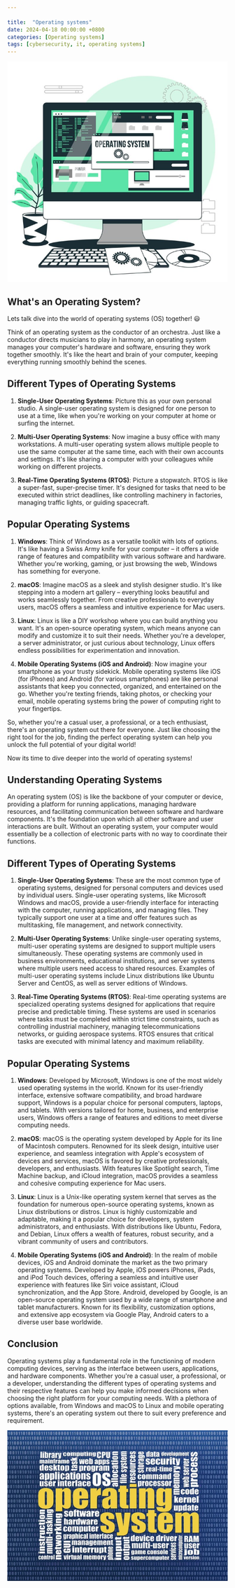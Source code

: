```yaml
---

title:  "Operating systems"
date: 2024-04-18 00:00:00 +0800 
categories: [Operating systems] 
tags: [cybersecurity, it, operating systems] 
---
```

![OS header](/assets/OSs.jpg)

## What's an Operating System?
Lets talk dive into the world of operating systems (OS) together! 😃

Think of an operating system as the conductor of an orchestra. Just like a conductor directs musicians to play in harmony, an operating system manages your computer's hardware and software, ensuring they work together smoothly. It's like the heart and brain of your computer, keeping everything running smoothly behind the scenes.

## Different Types of Operating Systems

1. **Single-User Operating Systems**: Picture this as your own personal studio. A single-user operating system is designed for one person to use at a time, like when you're working on your computer at home or surfing the internet.

2. **Multi-User Operating Systems**: Now imagine a busy office with many workstations. A multi-user operating system allows multiple people to use the same computer at the same time, each with their own accounts and settings. It's like sharing a computer with your colleagues while working on different projects.

3. **Real-Time Operating Systems (RTOS)**: Picture a stopwatch. RTOS is like a super-fast, super-precise timer. It's designed for tasks that need to be executed within strict deadlines, like controlling machinery in factories, managing traffic lights, or guiding spacecraft.

## Popular Operating Systems

1. **Windows**: Think of Windows as a versatile toolkit with lots of options. It's like having a Swiss Army knife for your computer – it offers a wide range of features and compatibility with various software and hardware. Whether you're working, gaming, or just browsing the web, Windows has something for everyone.

2. **macOS**: Imagine macOS as a sleek and stylish designer studio. It's like stepping into a modern art gallery – everything looks beautiful and works seamlessly together. From creative professionals to everyday users, macOS offers a seamless and intuitive experience for Mac users.

3. **Linux**: Linux is like a DIY workshop where you can build anything you want. It's an open-source operating system, which means anyone can modify and customize it to suit their needs. Whether you're a developer, a server administrator, or just curious about technology, Linux offers endless possibilities for experimentation and innovation.

4. **Mobile Operating Systems (iOS and Android)**: Now imagine your smartphone as your trusty sidekick. Mobile operating systems like iOS (for iPhones) and Android (for various smartphones) are like personal assistants that keep you connected, organized, and entertained on the go. Whether you're texting friends, taking photos, or checking your email, mobile operating systems bring the power of computing right to your fingertips.

So, whether you're a casual user, a professional, or a tech enthusiast, there's an operating system out there for everyone. Just like choosing the right tool for the job, finding the perfect operating system can help you unlock the full potential of your digital world!

Now its time to dive deeper into the world of operating systems!

## Understanding Operating Systems

An operating system (OS) is like the backbone of your computer or device, providing a platform for running applications, managing hardware resources, and facilitating communication between software and hardware components. It's the foundation upon which all other software and user interactions are built. Without an operating system, your computer would essentially be a collection of electronic parts with no way to coordinate their functions.

## Different Types of Operating Systems

1. **Single-User Operating Systems**: These are the most common type of operating systems, designed for personal computers and devices used by individual users. Single-user operating systems, like Microsoft Windows and macOS, provide a user-friendly interface for interacting with the computer, running applications, and managing files. They typically support one user at a time and offer features such as multitasking, file management, and network connectivity.

2. **Multi-User Operating Systems**: Unlike single-user operating systems, multi-user operating systems are designed to support multiple users simultaneously. These operating systems are commonly used in business environments, educational institutions, and server systems where multiple users need access to shared resources. Examples of multi-user operating systems include Linux distributions like Ubuntu Server and CentOS, as well as server editions of Windows.

3. **Real-Time Operating Systems (RTOS)**: Real-time operating systems are specialized operating systems designed for applications that require precise and predictable timing. These systems are used in scenarios where tasks must be completed within strict time constraints, such as controlling industrial machinery, managing telecommunications networks, or guiding aerospace systems. RTOS ensures that critical tasks are executed with minimal latency and maximum reliability.

## Popular Operating Systems

1. **Windows**: Developed by Microsoft, Windows is one of the most widely used operating systems in the world. Known for its user-friendly interface, extensive software compatibility, and broad hardware support, Windows is a popular choice for personal computers, laptops, and tablets. With versions tailored for home, business, and enterprise users, Windows offers a range of features and editions to meet diverse computing needs.

2. **macOS**: macOS is the operating system developed by Apple for its line of Macintosh computers. Renowned for its sleek design, intuitive user experience, and seamless integration with Apple's ecosystem of devices and services, macOS is favored by creative professionals, developers, and enthusiasts. With features like Spotlight search, Time Machine backup, and iCloud integration, macOS provides a seamless and cohesive computing experience for Mac users.

3. **Linux**: Linux is a Unix-like operating system kernel that serves as the foundation for numerous open-source operating systems, known as Linux distributions or distros. Linux is highly customizable and adaptable, making it a popular choice for developers, system administrators, and enthusiasts. With distributions like Ubuntu, Fedora, and Debian, Linux offers a wealth of features, robust security, and a vibrant community of users and contributors.

4. **Mobile Operating Systems (iOS and Android)**: In the realm of mobile devices, iOS and Android dominate the market as the two primary operating systems. Developed by Apple, iOS powers iPhones, iPads, and iPod Touch devices, offering a seamless and intuitive user experience with features like Siri voice assistant, iCloud synchronization, and the App Store. Android, developed by Google, is an open-source operating system used by a wide range of smartphone and tablet manufacturers. Known for its flexibility, customization options, and extensive app ecosystem via Google Play, Android caters to a diverse user base worldwide.

## Conclusion

Operating systems play a fundamental role in the functioning of modern computing devices, serving as the interface between users, applications, and hardware components. Whether you're a casual user, a professional, or a developer, understanding the different types of operating systems and their respective features can help you make informed decisions when choosing the right platform for your computing needs. With a plethora of options available, from Windows and macOS to Linux and mobile operating systems, there's an operating system out there to suit every preference and requirement.

![OS](/assets/OS.jpg)
